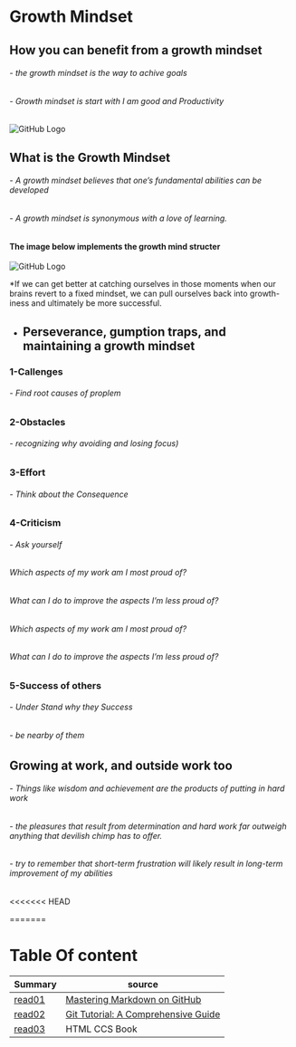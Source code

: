 # **Growth Mindset**
## How you can benefit from a growth mindset
  ######    - the growth mindset is the way to achive goals 
  ######    - Growth mindset is start with I am good and Productivity 
![GitHub Logo ](https://3kllhk1ibq34qk6sp3bhtox1-wpengine.netdna-ssl.com/wp-content/uploads/2015/11/growth-mindset.png)


## What is the Growth Mindset
######    - A growth mindset believes that one’s fundamental abilities can be developed 
######    - A growth mindset is synonymous with a love of learning.
####     The image below implements the growth mind structer
![GitHub Logo](https://3kllhk1ibq34qk6sp3bhtox1-wpengine.netdna-ssl.com/wp-content/uploads/NewGrowthMindset2-1120x1400.png)

*If we can get better at catching ourselves in those moments when our brains revert to a fixed mindset, we can pull ourselves back into growth-iness and ultimately be more successful.


* ## Perseverance, gumption traps, and maintaining a growth mindset
###    1-Callenges
######        - Find root causes of proplem
###    2-Obstacles
######        - recognizing why avoiding and losing focus)
###    3-Effort
######        - Think about the Consequence 
###    4-Criticism
######        - Ask yourself 
######          Which aspects of my work am I most proud of?
######          What can I do to improve the aspects I’m less proud of?
######          Which aspects of my work am I most proud of?
######          What can I do to improve the aspects I’m less proud of?
###    5-Success of others 
######        - Under Stand why they Success 
######        - be nearby of them



##  Growing at work, and outside work too
######    - Things like wisdom and achievement are the products of putting in hard work
######    - the pleasures that result from determination and hard work far outweigh anything that devilish chimp has to offer.
######    - try to remember that short-term frustration will likely result in long-term improvement of my abilities
 



<<<<<<< HEAD
 
=======
# Table Of content
| Summary | source |
| --------| ------ |
| [read01](https://mohnalkhateeb.github.io/reading-notes-ma/read01.md) |[Mastering Markdown on GitHub](https://guides.github.com/features/mastering-markdown/)  |
| [read02](https://replit.com/@MohammadAlkhat1/reading-notes-ma#read02.md) | [Git Tutorial: A Comprehensive Guide](https://blog.udemy.com/git-tutorial-a-comprehensive-guide/#7) |
|[read03](https://replit.com/@MohammadAlkhat1/reading-notes-ma#read03.md)| HTML CCS Book|



